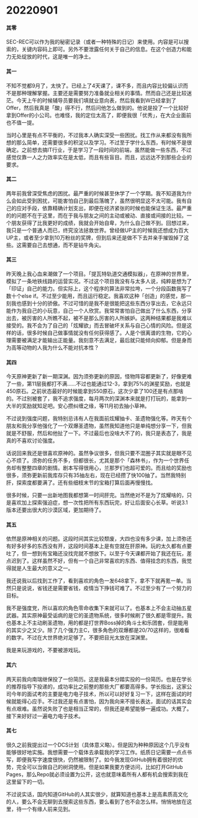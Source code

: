 # 20220901

#### 其零

SEC-REC可以作为我的秘密记录（或者一种特殊的日记）来使用。内容是可以搜索的，关键内容码上即可。另外不要泄露任何关于自己的信息。在这个创造力和能力无处绽放的时代，这是唯一的净土。

#### 其一

不知不觉都9月了，太快了。已经上了4天课了，课不多，而且内容比较偏认识而不是那种理解掌握。主要还是需要努力准备就业相关的事情。然而自己还是比较迷茫。今天上午的时候辅导员要我们填就业意向表，然后我看到W已经拿到了Offer，然后我真是「酸」得不行，然后问他怎么做到的。他说是投了一个比较好拿到Offer的小公司。也难怪，我的定位太高了，即便我很「优秀」，在大企业面前也不值一提。

当时心里是有点不平衡的，不过我本人确实深受一些困扰。找工作从来都没有我所想的那么简单，还需要很多的积淀以及学习。不过至于学什么东西，有时候不是很确定。之前想去搞IT行业，于是学习了一段时间的前端，虽然能做一些东西，不过感觉仅靠一人之力效率实在是太低，而且有些盲目。而且，远远达不到那些企业的要求。

#### 其二

两年前我曾深受焦虑的困扰。最严重的时候甚至休学了一个学期。我不知道我为什么会如此受到困扰，可能害怕自己到最后落魄了，虽然很明显这不太可能。我有自己的应对手段，依靠精确计划支出，即便在经济紧张的时候也能保证生活。最严重的的问题不在于这里，而在于我与朋友之间的主动或被动、直接或间接的比较。一个朋友获得了比我更好的成绩，我就会开始自卑，为什么自己做不到。回想过来，我只是一个普通人而已，终究没法拯救世界。曾经做UP主的时候我还想成为百大UP主，或者至少拿到10万粉丝的奖牌，但到后来还是做不下去并亲手摧毁掉了这些。这需要自己去想通，而不是钻牛角尖。

#### 其三

昨天晚上我心血来潮做了一个项目。「提瓦特轨道交通模拟器」，在原神的世界里，模拟了一条地铁线路的运营实况。不过这个项目我没有与太多人说，纯粹是想为了「印证」自己的能力。但实际上，这个程序的算法非常拉垮，一个分段函数我写了数十个else if。不过至少能用，而且运行稳定。我喜欢这种「创造」的感觉，那一刻我也感到十分的骄傲。不过可惜的是我不是很能把这些东西分享出去，它永远只能作为我自己的小玩意，自己一个人欣赏。我常常害怕自己做出了什么东西，分享出去，被厉害的人所瞧不起，被不是那么厉害的人所嫉妒。这两种结果都是我难以接受的。我不会为了自己的「炫耀欲」而去冒破坏关系与自己心情的风险。但是这样的话，很多时候自己做事情就没有任何获得感了。人是个很离谱的生物，它的心理需要被满足才能输出正能量。我刻意不去满足，最后就只能倾向抑郁。但是身而为高等动物的人我为什么不能对抗本性？

#### 其四

今天原神更新了新一期深渊。因为须弥更新的原因，怪物阵容都更新了，好像更难了一些，第11层我都打不满……不过也能通过12-3，拿到75%的渊星奖励，也就是450原石。之前状态最好的时候能拿到550原石，这次少拿了100还是有点那啥的。不过别被套了，我不追求强度，每月两次的深渊本来就是打打玩的，能拿到一大半的奖励就知足吧。安心攒纠缠之缘，等11月初去抽小草神。

不过说到强度问题，我特别忌讳有人在我面前炫耀抽卡、圣遗物强化等。昨天有个朋友和我分享他强化了一个双爆圣遗物，虽然我知道他只是单纯想分享一下，但我就是不舒服，然后和他扯了一下。不过最后也没啥大不了的，我只是表态了，我是真的不喜欢讨论强度。

话说回来我还是很喜欢原神的。虽然争议很多，但我只要不混圈子其实就是眼不见心不烦了。须弥的任务不多，但都很长，尤其是那个「森林书」，作为一个世界任务却有整整四章的剧情。剧本写得很用心，兰那罗们也超可爱的。而且给的奖励也很多，须弥更新前我库存只有35抽左右，现在已经攒了快100抽了。当然我特别肝，探索度都要满了。还有些细枝末节的宝箱打算后面再慢慢找。

很多时候，只要一出新地图我都想第一时间肝完。当然绝对不是为了炫耀啥的，只是喜欢加上探索强迫症，想一次性把所有东西玩完，好让后面安心长草。听说3.1版本还要出很大的沙漠区域，更加期待了。

#### 其五

依然是原神相关的问题。这段时间其实比较颓废，大四也没有多少课，加上须弥还有好多好多的东西没有开，这段时间基本上是有空就在肝原神。玩的太久都有点要吐了，但一想到有宝箱还没找完就不想放下。以至于今天课都开始了我还在玩，差点迟到了。这样虽然不好，但有一个自己非常喜欢的东西、值得挂念的东西，我觉得就是人生最大的意义之一。

我还说我以后找到工作了，看到喜欢的角色一发648拿下，拿不下就再氪一单。当然只是说说，省钱还是需要省钱，疫情当下挣钱可难了。不过至少有了一个努力的目标。

我不是强度党，所以喜欢的角色零命收集下来就可以了。也基本上不会主动抽五星武器。其实原神最受诟病的是它的圣遗物系统，很多时候刷了很久都是零提升。我也基本上不主动刷圣遗物，用的都是打世界Boss掉的角斗士和乐团套，但是能用的其实少之又少。除了几个强力主C，很多角色的双爆都是20/70这样的，很难看的数字。不过在大世界绝对足够了。不要把目光太放在深渊里。

我是来玩游戏的，不要被游戏玩。

#### 其六

两天前我向南瑞继保投了一份简历。这是我最本分踏实投的一份简历。也是在学长的推荐指导下投递的，成功率比之前整的那些大厂都要高得多。学长指出，这家公司今年的面试考的主要是电力电子技术，所以可以好好复习一下，这样在面试的时候就能得心应手。不过我还是有点害怕，因为我向来不擅长表达，面试的话其实会有点艰难。虽然说失败了也是相当正常的，但我还是希望能够一遍成功。大概了。接下来好好过一遍电力电子技术。

#### 其七

很久之前我提出过一个DCS计划（具体意义略）。但是因为种种原因这个几乎没有能够很好地实施。我想需要一个载体去承载我的学习工作。纸质日记需要一点点书写，即便我写字速度很快，仍然被限制了。如今我发现GitHub拥有着很好的优势，完全可以当做自己的树洞使用。但是如果我要方便访问，比如打开GitHub Pages，那么Repo就必须设置为公开，这也就意味着所有人都有机会搜索到我在这里留下的一切。

不过说实话，国内知道GitHub的人其实很少，就算知道也基本上是高素质高文化的人，要么不会无聊到去搜索这些东西，要么看到了也不会怎么样。悄悄地放在这里，待一个有缘人前来见到。